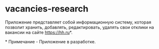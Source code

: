 # vacancies-research

Приложение представляет собой информационную систему, которая позволит хранить, добавлять, редактировать, удалять свои отклики на вакансии на сайте https://hh.ru*.  

\* Примечание - Приложение в разработке.  
